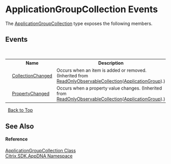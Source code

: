 # ApplicationGroupCollection Events
 

The <a href="T_Citrix_SDK_AppDNA_ApplicationGroupCollection">ApplicationGroupCollection</a> type exposes the following members.


## Events
&nbsp;<table><tr><th></th><th>Name</th><th>Description</th></tr><tr><td>![Protected event](media/protevent.gif "Protected event")</td><td><a href="http://msdn2.microsoft.com/en-us/library/ms653378" target="_blank">CollectionChanged</a></td><td>
Occurs when an item is added or removed.
 (Inherited from <a href="http://msdn2.microsoft.com/en-us/library/ms668620" target="_blank">ReadOnlyObservableCollection</a>(<a href="T_Citrix_SDK_AppDNA_ApplicationGroup">ApplicationGroup</a>).)</td></tr><tr><td>![Protected event](media/protevent.gif "Protected event")</td><td><a href="http://msdn2.microsoft.com/en-us/library/ms653379" target="_blank">PropertyChanged</a></td><td>
Occurs when a property value changes.
 (Inherited from <a href="http://msdn2.microsoft.com/en-us/library/ms668620" target="_blank">ReadOnlyObservableCollection</a>(<a href="T_Citrix_SDK_AppDNA_ApplicationGroup">ApplicationGroup</a>).)</td></tr></table>&nbsp;
<a href="#applicationgroupcollection-events">Back to Top</a>

## See Also


#### Reference
<a href="T_Citrix_SDK_AppDNA_ApplicationGroupCollection">ApplicationGroupCollection Class</a><br /><a href="N_Citrix_SDK_AppDNA">Citrix.SDK.AppDNA Namespace</a><br />